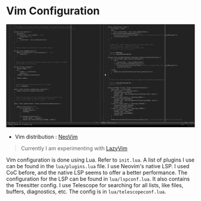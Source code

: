 # Vim Configuration
![Vim](ef9de44.png)

- Vim distribution : [NeoVim](https://neovim.io)

> Currently I am experimenting with [LazyVim](https://www.lazyvim.org)

Vim configuration is done using Lua. Refer to `init.lua`.
A list of plugins I use can be found in the `lua/plugins.lua` file.
I use Neovim's native LSP. I used CoC before, and the native LSP seems to offer a better performance. The configuration for the LSP can be found in `lua/lspconf.lua`. It also contains the Treesitter config.
I use Telescope for searching for all lists, like files, buffers, diagnostics, etc. The config is in `lua/telescopeconf.lua`.
